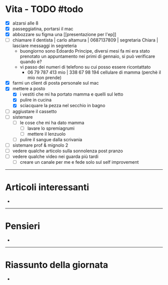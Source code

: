 # Vita - TODO #todo 
- [x] alzarsi alle 8
- [x] passeggiatina, portarsi il mac
- [x] abbozzare su figma una [[presentazione per l'ep]]
- [ ] chiamare il dentista | carlo altamura | 0687137809 | segretaria Chiara | lasciare messaggi in segreteria
    - buongiorno sono Edoardo Principe, diversi mesi fa mi era stato prenotato un appuntamento nei primi di gennaio, si può verificare quando è? 
    - vi passo dei numeri di telefono su cui posso essere ricontattato
        - 06 79 787 413 mio | 338 67 98 194 cellulare di mamma (perchè il mio non prende)
- [x] farmi un client di posta personale sul mac
- [x] mettere a posto
    - [x] i vestiti che mi ha portato mamma e quelli sul letto
    - [x] pulire in cucina
    - [x] sciacquare la pezza nel secchio in bagno
- [ ] aggiustare il cassetto
- [ ] sistemare
    - [ ] le cose che mi ha dato mamma
        - [ ] lavare lo spremiagrumi
        - [ ] mettere il lenzuolo
    - [ ] pulire il sangue dalla scrivania
- [ ] sistemare prof & mignolo 2
- [ ] vedere qualche articolo sulla sonnolenza post pranzo
- [ ] vedere qualche video nei guarda più tardi
    - [ ] creare un canale per me e fede solo sul self improvement
---

# Articoli interessanti
- 

---

# Pensieri
- 

---

# Riassunto della giornata
- 